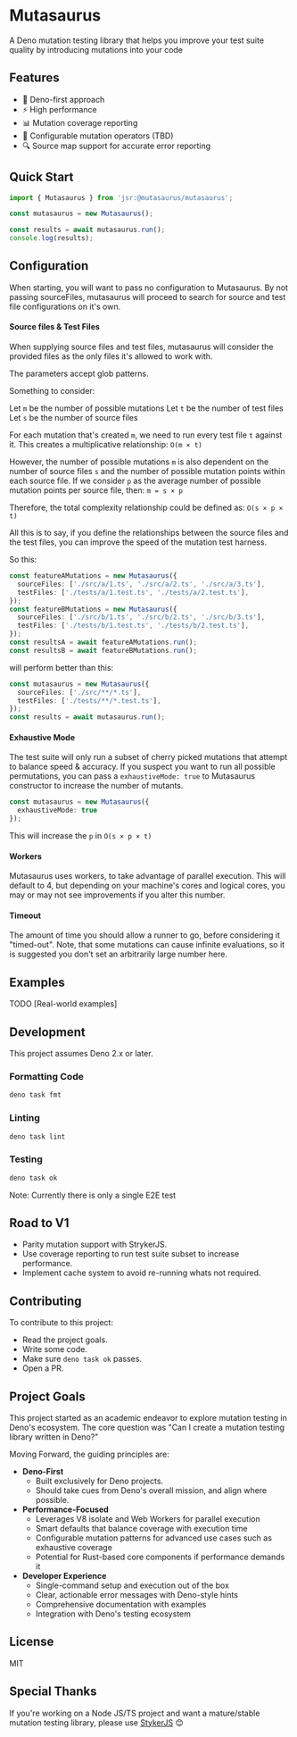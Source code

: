 # Mutasaurus

A Deno mutation testing library that helps you improve your test suite quality by introducing mutations into your code

## Features

- 🦕 Deno-first approach
- ⚡ High performance
- 📊 Mutation coverage reporting
- 🎯 Configurable mutation operators (TBD)
- 🔍 Source map support for accurate error reporting

## Quick Start

```typescript
import { Mutasaurus } from 'jsr:@mutasaurus/mutasaurus';

const mutasaurus = new Mutasaurus();

const results = await mutasaurus.run();
console.log(results);
```

## Configuration

When starting, you will want to pass no configuration to Mutasaurus.
By not passing sourceFiles, mutasaurus will proceed to search for source and
test file configurations on it's own.

#### Source files & Test Files
When supplying source files and test files, mutasaurus will consider the
provided files as the only files it's allowed to work with.

The parameters accept glob patterns.

Something to consider:

Let `m` be the number of possible mutations
Let `t` be the number of test files
Let `s` be the number of source files

For each mutation that's created `m`, we need to run every test file `t` against it. This creates a multiplicative relationship:
`O(m × t)`

However, the number of possible mutations `m` is also dependent on the number of source files `s` and the number of possible mutation points within each source file. 
If we consider `p` as the average number of possible mutation points per source file, then:
`m = s × p`

Therefore, the total complexity relationship could be defined as:
`O(s × p × t)`

All this is to say, if you define the relationships between the source files and the test files, you can improve the speed of
the mutation test harness.

So this:

```typescript
const featureAMutations = new Mutasaurus({
  sourceFiles: ['./src/a/1.ts', './src/a/2.ts', './src/a/3.ts'],
  testFiles: ['./tests/a/1.test.ts', './tests/a/2.test.ts'],
});
const featureBMutations = new Mutasaurus({
  sourceFiles: ['./src/b/1.ts', './src/b/2.ts', './src/b/3.ts'],
  testFiles: ['./tests/b/1.test.ts', './tests/b/2.test.ts'],
});
const resultsA = await featureAMutations.run();
const resultsB = await featureBMutations.run();

```

will perform better than this:

```typescript
const mutasaurus = new Mutasaurus({
  sourceFiles: ['./src/**/*.ts'],
  testFiles: ['./tests/**/*.test.ts'],
});
const results = await mutasaurus.run();
```

#### Exhaustive Mode
The test suite will only run a subset of cherry picked mutations that attempt to balance speed & accuracy.
If you suspect you want to run all possible permutations, you can pass a `exhaustiveMode: true` to 
Mutasaurus constructor to increase the number of mutants.

```typescript
const mutasaurus = new Mutasaurus({
  exhaustiveMode: true
});
```

This will increase the `p` in `O(s × p × t)`

#### Workers
Mutasaurus uses workers, to take advantage of parallel execution.
This will default to 4, but depending on your machine's cores and logical cores,
you may or may not see improvements if you alter this number.

#### Timeout
The amount of time you should allow a runner to go, before considering it
"timed-out". Note, that some mutations can cause infinite evaluations,
so it is suggested you don't set an arbitrarily large number here.

## Examples

TODO [Real-world examples]

## Development

This project assumes Deno 2.x or later.

### Formatting Code

```bash
deno task fmt
```

### Linting

```bash
deno task lint
```

### Testing

```bash
deno task ok
```

Note: Currently there is only a single E2E test

## Road to V1

- Parity mutation support with StrykerJS.
- Use coverage reporting to run test suite subset to increase performance.
- Implement cache system to avoid re-running whats not required.

## Contributing

To contribute to this project:
- Read the project goals.
- Write some code.
- Make sure `deno task ok` passes.
- Open a PR.

## Project Goals

This project started as an academic endeavor to explore mutation testing in Deno's ecosystem. The core question was "Can I create a mutation testing library written in Deno?"

Moving Forward, the guiding principles are:

- **Deno-First**
  - Built exclusively for Deno projects.
  - Should take cues from Deno's overall mission, and align where possible.
- **Performance-Focused**
  - Leverages V8 isolate and Web Workers for parallel execution
  - Smart defaults that balance coverage with execution time
  - Configurable mutation patterns for advanced use cases such as exhaustive coverage
  - Potential for Rust-based core components if performance demands it
- **Developer Experience**
  - Single-command setup and execution out of the box
  - Clear, actionable error messages with Deno-style hints
  - Comprehensive documentation with examples
  - Integration with Deno's testing ecosystem

## License

MIT

## Special Thanks

If you're working on a Node JS/TS project and want a mature/stable mutation testing library, please use [StykerJS](https://github.com/stryker-mutator/stryker-js) 😊
